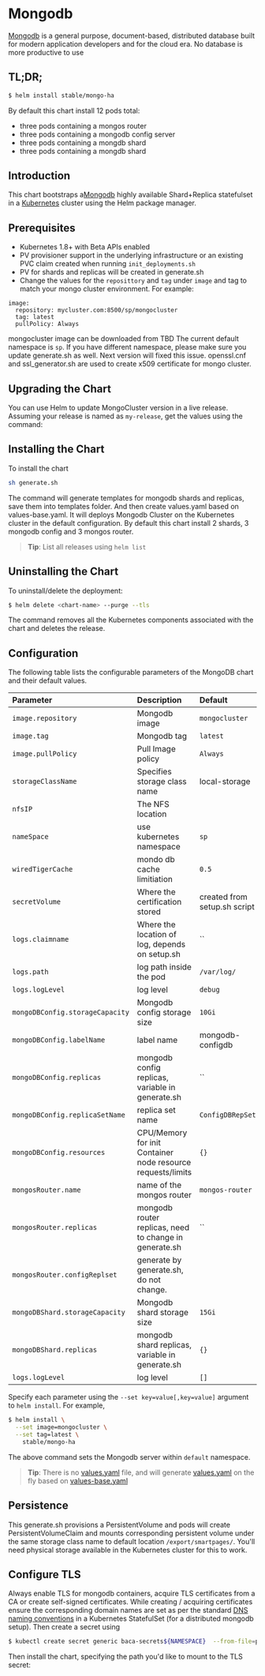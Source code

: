 # Mongodb

[Mongodb](https://www.mongodb.com/) is a general purpose, document-based, distributed database built for modern application developers and for the cloud era. No database is more productive to use

## TL;DR;

```bash
$ helm install stable/mongo-ha
```

By default this chart install 12 pods total:
 * three pods containing a mongos router
 * three pods containing a mongodb config server
 * three pods containing a mongdb shard 
 * three pods containing a mongdb shard 
## Introduction

This chart bootstraps a[Mongodb](https://www.mongodb.com/) highly available Shard+Replica statefulset in a [Kubernetes](http://kubernetes.io) cluster using the Helm package manager.

## Prerequisites

- Kubernetes 1.8+ with Beta APIs enabled
- PV provisioner support in the underlying infrastructure or an existing PVC claim created when running `init_deployments.sh`
- PV for shards and replicas will be created in generate.sh
- Change the values for the `reposittory` and `tag` under `image` and tag to match your mongo cluster environment.  For example:
```
image:
  repository: mycluster.com:8500/sp/mongocluster
  tag: latest
  pullPolicy: Always
```
mongocluster image can be downloaded from TBD
The current default namespace is `sp`. If you have different namespace, please make sure you update generate.sh as well. Next version will fixed this issue.
openssl.cnf and ssl_generator.sh are used to create x509 certificate for mongo cluster.
## Upgrading the Chart

You can use Helm to update MongoCluster version in a live release. Assuming your release is named as `my-release`, get the values using the command:

## Installing the Chart

To install the chart

```bash
sh generate.sh
```

The command will generate templates for mongodb shards and replicas, save them into templates folder. And then create values.yaml based on values-base.yaml. It will deploys Mongodb Cluster on the Kubernetes cluster in the default configuration. By default this chart install 2 shards, 3 mongodb config and 3 mongos router.

> **Tip**: List all releases using `helm list`

## Uninstalling the Chart

To uninstall/delete the deployment:

```bash
$ helm delete <chart-name> --purge --tls
```

The command removes all the Kubernetes components associated with the chart and deletes the release.

## Configuration

The following table lists the configurable parameters of the MongoDB chart and their default values.

| Parameter                | Description                                                                                                                                                                                              | Default                                                                                    |
|:-------------------------|:---------------------------------------------------------------------------------------------------------------------------------------------------------------------------------------------------------|:-------------------------------------------------------------------------------------------|
| `image.repository`                  | Mongodb image                                                                                                                                                                                              | `mongocluster`                                                                                    |
| `image.tag`                    | Mongodb tag                                                                                                                                                                                                | `latest`                                                                             |
| `image.pullPolicy`               | Pull Image policy                                                                                                                                                                        | `Always`                                                                                        |
| `storageClassName`  | Specifies storage class name                                                                                                                                                     | local-storage                                                                                     |
| `nfsIP`    | The NFS location                                                                                                                                                                |                                              |
| `nameSpace`            | use kubernetes namespace                                                                                                                                                                            |                                                                                  `sp`    |  
| `wiredTigerCache`             | mondo db cache limitiation                                                                                                                                                                        | `0.5`                                                                                      |
| `secretVolume`           | Where the certification stored                                                                                                               | created from setup.sh script                                                                           |
| `logs.claimname`     | Where the location of log, depends on setup.sh                                                                                                         | ``                                                                                         |
| `logs.path`        | log path inside the pod                                                                                                                                               | `/var/log/`                                                                                       |
| `logs.logLevel`          | log level                                                                                                                                                                      | `debug`                                                                                    |
| `mongoDBConfig.storageCapacity`        | Mongodb config storage size                                                                                                                                                   | `10Gi`                                                                                        |
| `mongoDBConfig.labelName`        | label name                                                                                           | mongodb-configdb                                                                            |
| `mongoDBConfig.replicas`  |  mongodb config replicas, variable in generate.sh                                                                                                   | ``                                                                                         |
| `mongoDBConfig.replicaSetName`     | replica set name                                                                                                                                                   | `ConfigDBRepSet`                                                                                       |
| `mongoDBConfig.resources`         | CPU/Memory for init Container node resource requests/limits                                                                                                                                              | `{}`                                                                                       |
| `mongosRouter.name`                   | name of the mongos router                                                                                                                                      | `mongos-router`                                                                                    |
| `mongosRouter.replicas`          | mongodb router replicas, need to change in generate.sh                                                                                      | ``                                                                                         |
| `mongosRouter.configReplset`                | generate by generate.sh, do not change.                                                                                                                                                |                                                                                     |
| `mongoDBShard.storageCapacity`         | Mongodb shard storage size   | `15Gi`                                                                                         |
| `mongoDBShard.replicas`           | mongodb shard replicas, variable in generate.sh                                                                                                                                                                          | `{}`                                                                                       |
| `logs.logLevel`            | log level                                                                                                                                                                      | `[]`                                                                                       |

Specify each parameter using the `--set key=value[,key=value]` argument to `helm install`. For example,

```bash
$ helm install \
  --set image=mongocluster \
  --set tag=latest \
    stable/mongo-ha
```

The above command sets the Mongodb server within `default` namespace.


> **Tip**: There is no [values.yaml](values.yaml) file, and will generate [values.yaml](values.yaml) on the fly based on [values-base.yaml](values-base.yaml) 

Persistence
-----------

This generate.sh provisions a PersistentVolume and pods will create PersistentVolumeClaim and mounts corresponding persistent volume under the same storage class name to default location `/export/smartpages/`. You'll need physical storage available in the Kubernetes cluster for this to work. 

Configure TLS
-------------

Always enable TLS for mongodb containers, acquire TLS certificates from a CA or create self-signed certificates. While creating / acquiring certificates ensure the corresponding domain names are set as per the standard [DNS naming conventions](https://kubernetes.io/docs/concepts/workloads/controllers/statefulset/#pod-identity) in a Kubernetes StatefulSet (for a distributed mongodb setup). Then create a secret using

```bash
$ kubectl create secret generic baca-secrets${NAMESPACE}  --from-file=path/to/private.key --from-file=path/to/public.crt
```

Then install the chart, specifying the path you'd like to mount to the TLS secret:
